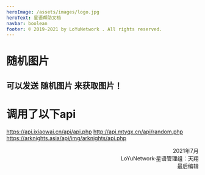 ```yaml
---
heroImage: /assets/images/logo.jpg
heroText: 星语帮助文档
navbar: boolean
footer: © 2019-2021 by LoYuNetwork . All rights reserved.
---
```

# 随机图片
可以发送
**随机图片** 来获取图片！
------------------------------------------------
# 调用了以下api
https://api.ixiaowai.cn/api/api.php
http://api.mtyqx.cn/api/random.php
https://arknights.asia/api/img/arknights/api.php
<p align="right">2021年7月<br>LoYuNetwork·星语管理组：天翔<br>最后编辑</p>